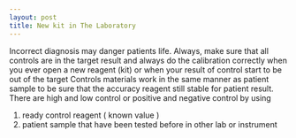 ```yaml
---
layout: post
title: New kit in The Laboratory
---
```


Incorrect diagnosis may danger patients life. Always,  make sure that all controls are in the target result and always do the calibration correctly
when you ever open a new reagent (kit) or when your result of control start to be out of the target 
Controls materials work in the same manner as patient sample to be sure that the accuracy reagent still stable for patient result.
There are high and low control or positive and negative control by using 

1.  ready control reagent ( known value )
2. patient sample that have been tested before in other lab or instrument

